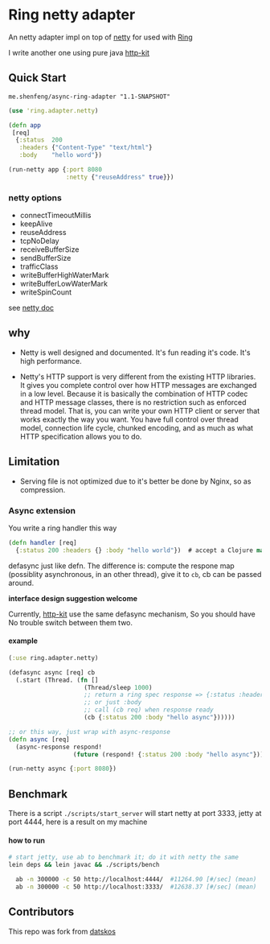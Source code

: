 # Ring netty adapter

An netty adapter impl on top of [netty](http://netty.io/)
for used with [Ring](https://github.com/mmcgrana/ring)

I write another one using pure java [http-kit](https://github.com/shenfeng/http-kit)

## Quick Start

  `me.shenfeng/async-ring-adapter "1.1-SNAPSHOT"`

```clj
(use 'ring.adapter.netty)

(defn app
 [req]
  {:status  200
   :headers {"Content-Type" "text/html"}
   :body    "hello word"})

(run-netty app {:port 8080
                :netty {"reuseAddress" true}})
```
### netty options
* connectTimeoutMillis
* keepAlive
* reuseAddress
* tcpNoDelay
* receiveBufferSize
* sendBufferSize
* trafficClass
* writeBufferHighWaterMark
* writeBufferLowWaterMark
* writeSpinCount

see
[netty doc](http://docs.jboss.org/netty/3.2/api/org/jboss/netty/channel/socket/nio/NioSocketChannelConfig.html)

## why

*  Netty is well designed and documented. It's fun reading it's
   code. It's high performance.

*  Netty's HTTP support is very different from the existing HTTP
   libraries. It gives you complete control over how HTTP messages are
   exchanged in a low level. Because it is basically the combination
   of HTTP codec and HTTP message classes, there is no restriction
   such as enforced thread model. That is, you can write your own HTTP
   client or server that works exactly the way you want. You have full
   control over thread model, connection life cycle, chunked encoding,
   and as much as what HTTP specification allows you to do.

## Limitation

* Serving file is not optimized due to it's better be done by Nginx,
  so as compression.

### Async extension


You write a ring handler this way

```clj
(defn handler [req]
  {:status 200 :headers {} :body "hello world"})  # accept a Clojure map, return a map

```

defasync just like defn. The difference is: compute the respone map (possiblity asynchronous, in an other thread), give it to `cb`, cb can be passed around.

**interface design suggestion welcome**

Currently, [http-kit](https://github.com/shenfeng/http-kit) use the same defasync mechanism, So you should have No trouble switch between them two.


#### example
```clj
(:use ring.adapter.netty)

(defasync async [req] cb
  (.start (Thread. (fn []
                     (Thread/sleep 1000)
                     ;; return a ring spec response => {:status :headers :body}
                     ;; or just :body
                     ;; call (cb req) when response ready
                     (cb {:status 200 :body "hello async"})))))

;; or this way, just wrap with async-response
(defn async [req]
  (async-response respond!
                  (future (respond! {:status 200 :body "hello async"}))))

(run-netty async {:port 8080})
```


## Benchmark

There is a script `./scripts/start_server` will start netty at port
3333, jetty at port 4444, here is a result on my machine

#### how to run
```sh
# start jetty, use ab to benchmark it; do it with netty the same
lein deps && lein javac && ./scripts/bench

```

```sh
  ab -n 300000 -c 50 http://localhost:4444/  #11264.90 [#/sec] (mean)
  ab -n 300000 -c 50 http://localhost:3333/  #12638.37 [#/sec] (mean)
```

## Contributors

This repo was fork from [datskos](https://github.com/datskos/ring-netty-adapter)
